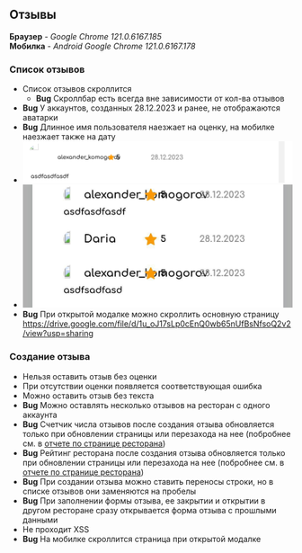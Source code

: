 ## Отзывы

**Браузер** - _Google Chrome 121.0.6167.185_  
**Мобилка** - _Android Google Chrome 121.0.6167.178_

### Список отзывов

- Список отзывов скроллится
  - **Bug** Скроллбар есть всегда вне зависимости от кол-ва отзывов
- **Bug** У аккаунтов, созданных 28.12.2023 и ранее, не отображаются аватарки
- **Bug** Длинное имя пользователя наезжает на оценку, на мобилке наезжает также на дату
- ![Длинное имя пользователя](img/long_nickname.PNG)
- ![Длинное имя пользователя на мобилке](img/long_nickname_mobile.jpg)
- **Bug** При открытой модалке можно скроллить основную страницу https://drive.google.com/file/d/1u_oJ17sLp0cEnQ0wb65nUfBsNfsoQ2v2/view?usp=sharing

### Создание отзыва

- Нельзя оставить отзыв без оценки
- При отсутствии оценки появляется соответствующая ошибка
- Можно оставить отзыв без текста
- **Bug** Можно оставлять несколько отзывов на ресторан с одного аккаунта
- **Bug** Счетчик числа отзывов после создания отзыва обновляется только при обновлении страницы или перезахода на нее (побробнее см. в [отчете по странице ресторана](../restaurant/README.md))
- **Bug** Рейтинг ресторана после создания отзыва обновляется только при обновлении страницы или перезахода на нее (побробнее см. в [отчете по странице ресторана](../restaurant/README.md))
- **Bug** При создании отзыва можно ставить переносы строки, но в списке отзывов они заменяются на пробелы
- **Bug** При заполнении формы отзыва, ее закрытии и открытии в другом ресторане сразу открывается форма отзыва с прошлыми данными
- Не проходит XSS
- **Bug** На мобилке скроллится страница при открытой модалке
